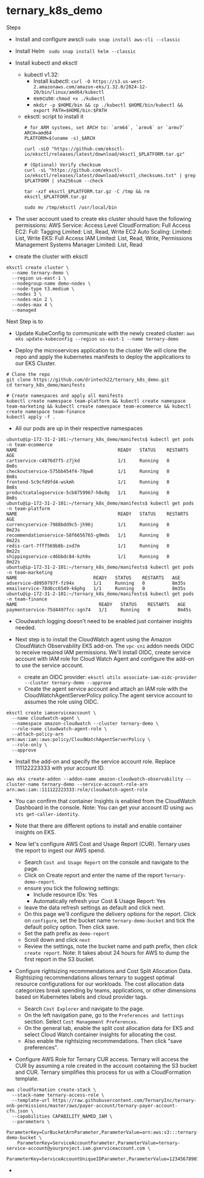 # ternary_k8s_demo

Steps
- Install and configure awscli `sudo snap install aws-cli --classic`
- Install Helm ` sudo snap install helm --classic`
- Install kubectl and eksctl 
  - kubectl v1.32: 
    - Install kubectl: `curl -O https://s3.us-west-2.amazonaws.com/amazon-eks/1.32.0/2024-12-20/bin/linux/amd64/kubectl`
    - execute: `chmod +x ./kubectl`
    - `mkdir -p $HOME/bin && cp ./kubectl $HOME/bin/kubectl && export PATH=$HOME/bin:$PATH`
  - eksctl: script to install it
    ```
    # for ARM systems, set ARCH to: `arm64`, `armv6` or `armv7`
    ARCH=amd64
    PLATFORM=$(uname -s)_$ARCH

    curl -sLO "https://github.com/eksctl-io/eksctl/releases/latest/download/eksctl_$PLATFORM.tar.gz"

    # (Optional) Verify checksum
    curl -sL "https://github.com/eksctl-io/eksctl/releases/latest/download/eksctl_checksums.txt" | grep $PLATFORM | sha256sum --check

    tar -xzf eksctl_$PLATFORM.tar.gz -C /tmp && rm eksctl_$PLATFORM.tar.gz

    sudo mv /tmp/eksctl /usr/local/bin
    ```

- The user account used to create eks cluster should have the following permissions:
    AWS Service:	    Access Level
    CloudFormation:	    Full Access
    EC2:	            Full: Tagging Limited: List, Read, Write
    EC2 Auto Scaling:	Limited: List, Write
    EKS:	            Full Access
    IAM	Limited:        List, Read, Write, Permissions Management
    Systems Manager	    Limited: List, Read

- create the cluster with eksctl
```
eksctl create cluster \
  --name ternary-demo \
  --region us-east-1 \
  --nodegroup-name demo-nodes \
  --node-type t3.medium \
  --nodes 3 \
  --nodes-min 2 \
  --nodes-max 4 \
  --managed
```

Next Step is to 
- Update KubeConfig to communicate with the newly created cluster: `aws eks update-kubeconfig --region us-east-1 --name ternary-demo`

- Deploy the microservices application to the cluster
We will clone the repo and apply the kubernetes manifests to deploy the applications to our EKS Cluster.
```
# Clone the repo
git clone https://github.com/drintech22/ternary_k8s_demo.git
cd ternary_k8s_demo/manifests

# Create namespaces and apply all manifests 
kubectl create namespace team-platform && kubectl create namespace team-marketing && kubectl create namespace team-ecommerce && kubectl create namespace team-finance
kubectl apply -f .
```
- All our pods are up in their respective namespaces
```
ubuntu@ip-172-31-2-101:~/ternary_k8s_demo/manifests$ kubectl get pods -n team-ecommerce
NAME                                     READY   STATUS    RESTARTS   AGE
cartservice-c4876d7f5-z7jkd              1/1     Running   0          8m8s
checkoutservice-575bb454f4-79pw6         1/1     Running   0          8m8s
frontend-5c9cfd9fd4-wskmh                1/1     Running   0          8m8s
productcatalogservice-5cb8759967-h8x8g   1/1     Running   0          8m8s
ubuntu@ip-172-31-2-101:~/ternary_k8s_demo/manifests$ kubectl get pods -n team-platform
NAME                                     READY   STATUS    RESTARTS   AGE
currencyservice-7988bdd9c5-jh96j         1/1     Running   0          8m23s
recommendationservice-58f6656765-g9mds   1/1     Running   0          8m22s
redis-cart-7fff569b8b-zxd7m              1/1     Running   0          8m22s
shippingservice-c46bbdc84-kzh9x          1/1     Running   0          8m22s
ubuntu@ip-172-31-2-101:~/ternary_k8s_demo/manifests$ kubectl get pods -n team-marketing
NAME                            READY   STATUS    RESTARTS   AGE
adservice-d8959797f-fz94x       1/1     Running   0          8m35s
emailservice-78d6cc6549-k6phg   1/1     Running   0          8m35s
ubuntu@ip-172-31-2-101:~/ternary_k8s_demo/manifests$ kubectl get pods -n team-finance
NAME                              READY   STATUS    RESTARTS   AGE
paymentservice-75d4497fcc-sgn74   1/1     Running   0          8m45s
```

- Cloudwatch logging doesn't need to be enabled just container insights needed.

- Next step is to install the CloudWatch agent using the Amazon CloudWatch Observability EKS add-on. The  `vpc-cni` addon needs OIDC to receive required IAM permissions. We'll  install OIDC, create service account with IAM role for Cloud Watch Agent and configure the add-on to use the service account. 
  - create an OIDC provider: `eksctl utils associate-iam-oidc-provider --cluster ternary-demo --approve`
  - Create the agent service account and attach an IAM role with the CloudWatchAgentServerPolicy policy.The agent service account to assumes the role using OIDC.
```
eksctl create iamserviceaccount \
  --name cloudwatch-agent \
  --namespace amazon-cloudwatch --cluster ternary-demo \
  --role-name cloudwatch-agent-role \
  --attach-policy-arn arn:aws:iam::aws:policy/CloudWatchAgentServerPolicy \
  --role-only \
  --approve
```
  - Install the add-on and specify the service account role. Replace 111122223333 with your account ID.
```
aws eks create-addon --addon-name amazon-cloudwatch-observability --cluster-name ternary-demo --service-account-role-arn arn:aws:iam::111122223333:role/cloudwatch-agent-role
```
  - You can confirm that container Insights is enabled from the CloudWatch Dashboard in the console.
Note: You can get your account ID using `aws sts get-caller-identity`.

- Note that there are different options to install and enable container insights on EKS.

- Now let's configure AWS Cost and Usage Report (CUR). Ternary uses the report to ingest our AWS spend.
  - Search `Cost and Usage Report` on the console and navigate to the page.
  - Click on Create report and enter the name of the report `Ternary-demo-report`.
  - ensure you tick the following settings:
    - Include resource IDs: Yes
    - Automatically refresh your Cost & Usage Report: Yes
  - leave the data refresh settings as default and click next.
  - On this page we'll configure the delivery options for the report. Click on `configure`, set the bucket name `ternary-demo-bucket` and tick the default policy option. Then click save.
  <!image will be inserted here>
  - Set the path prefix as `demo-report`
  - Scroll down and click `next`
  - Review the settings, note the bucket name and path prefix, then click `create report`.
  Note: It takes about 24 hours for AWS to dump the first report in the S3 bucket.

- Configure rightsizing recommendations and Cost Split Allocation Data. Rightsizing recommendations allows ternary to suggest optimal resource configurations for our workloads. The cost allocation data categorizes break spending by teams, applications, or other dimensions based on Kubernetes labels and cloud provider tags.
  - Search `Cost Explorer` and navigate to the page. 
  - On the left navigation pane, go to the `Preferences and Settings` section. Select  `Cost Management Preferences`. 
  - On the general tab, enable the split cost allocation data for EKS and select Cloud Watch container insights for allocating the cost.
  - Also enable the rightsizing recommendations. Then click "save preferences".

- Configure AWS Role for Ternary CUR access.
  Ternary will access the CUR by assuming a role created in the account containing the S3 bucket and CUR. Ternary simplifies this process for us with a CloudFormation template.
```
aws cloudformation create-stack \
  --stack-name ternary-access-role \
  --template-url https://raw.githubusercontent.com/TernaryInc/ternary-onb-permissions/master/aws/payer-account/ternary-payer-account-cfn.json \
  --capabilities CAPABILITY_NAMED_IAM \
  --parameters \
    ParameterKey=CurBucketArnParameter,ParameterValue=arn:aws:s3:::ternary-demo-bucket \
    ParameterKey=ServiceAccountParameter,ParameterValue=ternary-service-account@yourproject.iam.gserviceaccount.com \
    ParameterKey=ServiceAccountUniqueIDParameter,ParameterValue=123456789012345678901
```

- 





